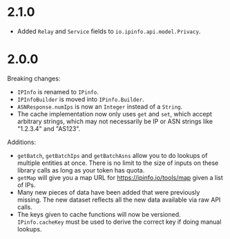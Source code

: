 # 2.1.0

- Added `Relay` and `Service` fields to `io.ipinfo.api.model.Privacy`.

# 2.0.0

Breaking changes:

- `IPInfo` is renamed to `IPinfo`.
- `IPInfoBuilder` is moved into `IPinfo.Builder`.
- `ASNResponse.numIps` is now an `Integer` instead of a `String`.
- The cache implementation now only uses `get` and `set`, which accept
  arbitrary strings, which may not necessarily be IP or ASN strings like
  "1.2.3.4" and "AS123".

Additions:

- `getBatch`, `getBatchIps` and `getBatchAsns` allow you to do lookups of
  multiple entities at once. There is no limit to the size of inputs on these
  library calls as long as your token has quota.
- `getMap` will give you a map URL for https://ipinfo.io/tools/map given a list
  of IPs.
- Many new pieces of data have been added that were previously missing. The new
  dataset reflects all the new data available via raw API calls.
- The keys given to cache functions will now be versioned. `IPinfo.cacheKey`
  must be used to derive the correct key if doing manual lookups.
